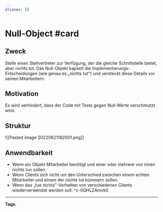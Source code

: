 ```yaml
---
aliases: []
---
```


# Null-Object #card
## Zweck
Stelle einen Stellvertreter zur Verfügung, der die gleiche Schnittstelle bietet, aber nichts tut. Das Null-Objekt kapselt die Implementierungs-Entscheidungen (wie genau es „nichts tut") und versteckt diese Details vor seinen Mitarbeitern.
## Motivation
Es wird verhindert, dass der Code mit Tests gegen Null-Werte verschmutzt wird.
## Struktur
![[Pasted image 20220621182001.png]]
## Anwendbarkeit
- Wenn ein Objekt Mitarbeiter benötigt und einer oder mehrere von innen nichts tun sollen.
- Wenn Clients sich nicht um den Unterschied zwischen einem echten Mitarbeiter und einem der nichts tut kümmern sollen.
- Wenn das „tue nichts"-Verhalten von verschiedenen Clients wiederverwendet werden soll.
^c-0QHLZAmvk0
---
**Tags**: 